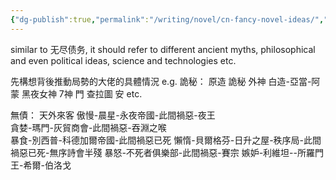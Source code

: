 ```yaml
---
{"dg-publish":true,"permalink":"/writing/novel/cn-fancy-novel-ideas/","dgPassFrontmatter":true}
---
```


similar to 无尽债务, it should refer to different ancient myths, philosophical and even political ideas, science and technologies etc.

先構想背後推動局勢的大佬的具體情況 
e.g. 
詭秘：
原造  詭秘  外神
白造-亞當-阿蒙   黑夜女神   7神
門 查拉圖 安 etc.

無債：
天外來客
傲慢-晨星-永夜帝國-此間禍惡-夜王   
貪婪-瑪門-灰貿商會-此間禍惡-吞淵之喉   
暴食-別西普-科德加爾帝國-此間禍惡已死
懶惰-貝爾格芬-日升之屋-秩序局-此間禍惡已死-無序詩會半殘
暴怒-不死者俱樂部-此間禍惡-賽宗
嫉妒-利維坦--所羅門王-希爾-伯洛戈